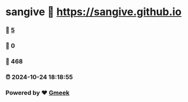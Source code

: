 # sangive :link: https://sangive.github.io 
### :page_facing_up: [5](https://sangive.github.io/tag.html) 
### :speech_balloon: 0 
### :hibiscus: 468 
### :alarm_clock: 2024-10-24 18:18:55 
### Powered by :heart: [Gmeek](https://github.com/Meekdai/Gmeek)
